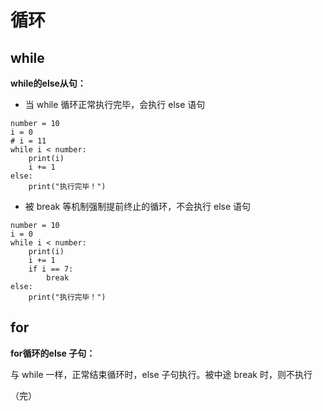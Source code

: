 # 循环

## while

 **while的else从句：** 

+  当 while 循环正常执行完毕，会执行 else 语句 

```
number = 10
i = 0
# i = 11
while i < number:
    print(i)
    i += 1
else:
    print("执行完毕！")
```

+   被 break 等机制强制提前终止的循环，不会执行 else 语句 

```
number = 10
i = 0
while i < number:
    print(i)
    i += 1
    if i == 7:
        break           
else:
    print("执行完毕！")
```

## for

 **for循环的else 子句：** 

 与 while 一样，正常结束循环时，else 子句执行。被中途 break 时，则不执行 

（完）